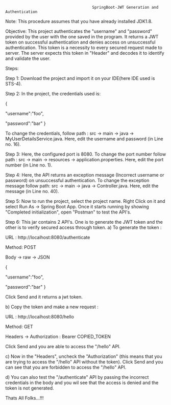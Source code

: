                                           SpringBoot-JWT Generation and Authentication
Note:
This procedure assumes that you have already installed JDK1.8.

Objective: This project authenticates the "username" and "password" provided by the user with the one saved in the program. It returns a JWT token on successful authentication and denies access on unsuccessful authentication. This token is a necessity to every secured request made to server. The server expects this token in "Header" and decodes it to identify and validate the user.

Steps:

Step 1: Download the project and import it on your IDE(here IDE used is STS-4).

Step 2: In the project, the credentials used is:

{

"username":"foo",

"password":"bar"
}

To change the credentials, follow path : src -> main -> java -> MyUserDetailsService.java.
Here, edit the username and password (in Line no. 16).

Step 3: Here, the configured port is 8080. To change the port number follow path : src -> main -> resources -> application.properties. 
Here, edit the port number (in Line no. 1).

Step 4: Here, the API returns an exception message (Incorrect username or password) on unsuccessful authentication. To change the exception message follow path: src -> main -> java -> Controller.java. 
Here, edit the message (in Line no. 40).

Step 5: Now to run the project, select the project name. Right Click on it and select Run As -> Spring Boot App. Once it starts running by showing "Completed initialization", open "Postman" to test the API's.

Step 6: This jar contains 2 API's. One is to generate the JWT token and the other is to verify secured access through token. a) To generate the token :

URL : http://localhost:8080/authenticate

Method: POST

Body -> raw -> JSON

{

"username":"foo",

"password":"bar"
}

Click Send and it returns a jwt token.

b) Copy the token and make a new request :

URL : http://localhost:8080/hello

Method: GET

Headers -> Authorization : Bearer COPIED_TOKEN

Click Send and you are able to access the "/hello" API.

c) Now in the "Headers", uncheck the "Authorization" (this means that you are trying to access the "/hello" API without the token). Click Send and you can see that you are forbidden to access the "/hello" API.

d) You can also test the "/authenticate" API by passing the incorrect credentials in the body and you wil see that the access is denied and the token is not generated.

Thats All Folks...!!!
